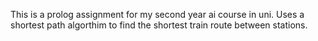 This is a prolog assignment for my second year ai course in uni. Uses a shortest path algorthim to find the shortest train route between stations. 
